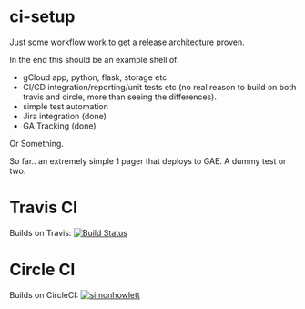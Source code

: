 # ci-setup

Just some workflow work to get a release architecture proven.

In the end this should be an example shell of.

- gCloud app, python, flask, storage etc
- CI/CD integration/reporting/unit tests etc (no real reason to build on both travis and circle, more than seeing the differences).
- simple test automation
- Jira integration (done)
- GA Tracking (done)

Or Something.

So far.. an extremely simple 1 pager that deploys to GAE. A dummy test or two.

# Travis CI
Builds on Travis: [![Build Status](https://travis-ci.com/simonhowlett/app-engine-ci.svg?branch=master)](https://travis-ci.com/simonhowlett/app-engine-ci)

# Circle CI
Builds on CircleCI: [![simonhowlett](https://circleci.com/gh/simonhowlett/app-engine-ci.svg?style=svg)](https://app.circleci.com/pipelines/github/simonhowlett/app-engine-ci)







